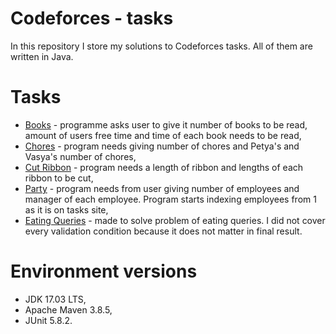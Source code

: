 # Codeforces - tasks
In this repository I store my solutions to Codeforces tasks. All of them are written in Java.

# Tasks
* [Books](https://codeforces.com/problemset/problem/279/B?locale=en) - programme asks user to give it number of books 
to be read, amount of users free time and time of each book needs to be read,
* [Chores](https://codeforces.com/problemset/problem/169/A) - program needs giving number of chores and Petya's and 
Vasya's number of chores,
* [Cut Ribbon](https://codeforces.com/problemset/problem/189/A?locale=en) - program needs a length of ribbon and lengths 
of each ribbon to be cut,
* [Party](https://codeforces.com/problemset/problem/115/A) - program needs from user giving number of employees and manager of each employee.
Program starts indexing employees from 1 as it is on tasks site,
* [Eating Queries](https://codeforces.com/contest/1676/problem/E?locale=en) - made to solve problem of eating queries.
I did not cover every validation condition because it does not matter in final result.

# Environment versions
* JDK 17.03 LTS,
* Apache Maven 3.8.5,
* JUnit 5.8.2.
